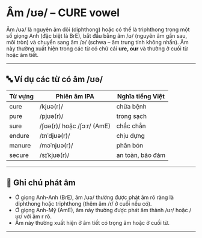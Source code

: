 # Âm /ʊə/ – CURE vowel

Âm /ʊə/ là nguyên âm đôi (diphthong) hoặc có thể là triphthong trong một số giọng Anh (đặc biệt là BrE), bắt đầu bằng âm /ʊ/ (nguyên âm gần sau, môi tròn) và chuyển sang âm /ə/ (schwa – âm trung tính không nhấn). Âm này thường xuất hiện trong các từ có chữ cái **ure, our** và thường ở cuối từ hoặc âm tiết.

---

## 🔤 Ví dụ các từ có âm /ʊə/

| Từ vựng    | Phiên âm IPA  | Nghĩa tiếng Việt         |
|------------|----------------|--------------------------|
| cure       | /kjʊə(r)/     | chữa bệnh               |
| pure       | /pjʊə(r)/     | trong sạch              |
| sure       | /ʃʊə(r)/ hoặc /ʃɔːr/ (AmE) | chắc chắn       |
| endure     | /ɪnˈdjʊə(r)/ | chịu đựng               |
| manure     | /məˈnjʊə(r)/ | phân bón                |
| secure     | /sɪˈkjʊə(r)/ | an toàn, bảo đảm        |

---

## 📌 Ghi chú phát âm
- Ở giọng Anh-Anh (BrE), âm /ʊə/ thường được phát âm rõ ràng là diphthong hoặc triphthong (thêm âm /r/ ở cuối nếu có).
- Ở giọng Anh-Mỹ (AmE), âm này thường được phát âm thành /ʊr/ hoặc /ʊr/ với âm r rõ.
- Âm này thường xuất hiện ở âm tiết có trọng âm hoặc ở cuối từ.

---
 